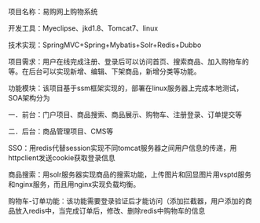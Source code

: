 项目名称：易购网上购物系统 

开发工具：Myeclipse、jkd1.8、Tomcat7、linux

技术实现：SpringMVC+Spring+Mybatis+Solr+Redis+Dubbo

项目需求：用户在线完成注册、登录后可以访问首页、搜索商品、加入购物车的等。在后台可以实现新增、编辑、下架商品，新增分类等功能。

功能模块：该项目基于ssm框架实现的，部署在linux服务器上完成本地测试，SOA架构分为

一．前台：门户项目、商品搜索、商品展示、购物车、注册登录、订单提交等

二．后台：商品管理项目、CMS等

SSO：用redis代替session实现不同tomcat服务器之间用户信息的传递，用httpclient发送cookie获取登录信息

商品搜索：用solr服务器实现商品的搜索功能，上传图片和回显图片用vsptd服务和nginx服务，而且用nginx实现负载均衡。

购物车-订单功能：该功能需要登录验证后才能访问（添加拦截器，用户添加的商品放入redis中，当完成订单后，修改、删除redis中购物车的信息
